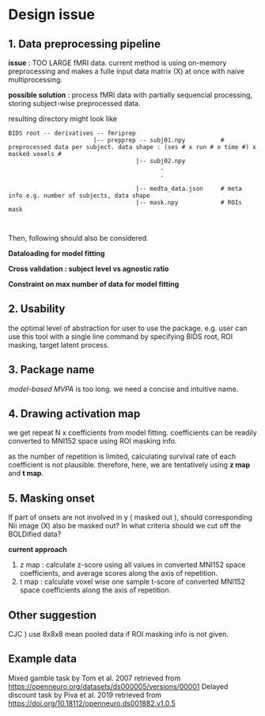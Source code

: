 # Design issue


## 1. Data preprocessing pipeline

**issue** : TOO LARGE fMRI data. current method is using on-memory preprocessing and makes a fulle input data matrix (X) at once with naive multiprocessing.

**possible solution** : process fMRI data with partially sequencial processing, storing subject-wise preprocessed data.

resulting directory might look like

```
BIDS root -- derivatives -- fmriprep
                        |-- prepprep -- subj01.npy          # preprocessed data per subject. data shape : (ses # x run # x time #) x masked voxels #
                                    |-- subj02.npy
                                           .
                                           .
                                           
                                    |-- medta_data.json     # meta info e.g. number of subjects, data shape
                                    |-- mask.npy            # ROIs mask
                                           
                          

```

Then, following should also be considered. 

**Dataloading for model fitting**

**Cross validation : subject level vs agnostic ratio**

**Constraint on max number of data for model fitting**



## 2. Usability

the optimal level of abstraction for user to use the package. e.g. user can use this tool with a single line command by specifying BIDS root, ROI masking, target latent process.

## 3. Package name

_model-based MVPA_ is too long. we need a concise and intuitive name. 

## 4. Drawing activation map

we get repeat N x coefficients from model fitting. coefficients can be readily converted to MNI152 space using ROI masking info. 

as the number of repetition is limited, calculating survival rate of each coefficient is not plausible. therefore, here, we are tentatively using **z map** and **t map**.

## 5. Masking onset

If part of onsets are not involved in y ( masked out ), should corresponding Nii image (X) also be masked out? In what criteria should we cut off the BOLDified data?

**current approach** 


1) z map : calculate z-score using all values in converted MNI152 space coefficients, and average scores along the axis of repetition. 
2) t map : calculate voxel wise one sample t-score of converted MNI152 space coefficients along the axis of repetition.

## Other suggestion

CJC ) use 8x8x8 mean pooled data if ROI masking info is not given.

##  Example data

Mixed gamble task by Tom et al. 2007 retrieved from https://openneuro.org/datasets/ds000005/versions/00001
Delayed discount task by Piva et al. 2019 retrieved from https://doi.org/10.18112/openneuro.ds001882.v1.0.5
